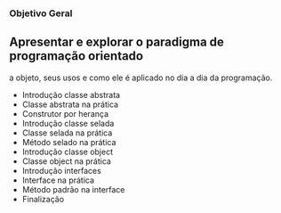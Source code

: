 ### Objetivo Geral

## Apresentar e explorar o paradigma de programação orientado
a objeto, seus usos e como ele é aplicado no dia a dia da programação.

* Introdução classe abstrata 
* Classe abstrata na prática 
* Construtor por herança 
* Introdução classe selada 
* Classe selada na prática 
* Método selado na prática 
* Introdução classe object 
* Classe object na prática 
* Introdução interfaces 
* Interface na prática 
* Método padrão na interface 
* Finalização
 
